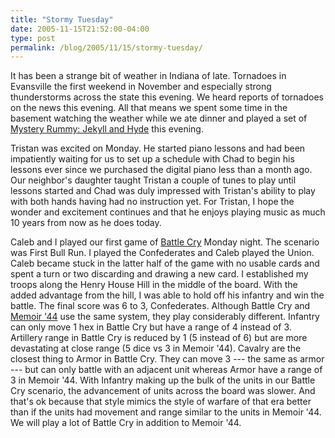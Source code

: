 ```yaml
---
title: "Stormy Tuesday"
date: 2005-11-15T21:52:00-04:00
type: post
permalink: /blog/2005/11/15/stormy-tuesday/
---
```

It has been a strange bit of weather in Indiana of late. Tornadoes in Evansville the first weekend in November and especially strong thunderstorms across the state this evening. We heard reports of tornadoes on the news this evening. All that means we spent some time in the basement watching the weather while we ate dinner and played a set of [Mystery Rummy: Jekyll and Hyde](https://www.boardgamegeek.com/game/1265) this evening.

Tristan was excited on Monday. He started piano lessons and had been impatiently waiting for us to set up a schedule with Chad to begin his lessons ever since we purchased the digital piano less than a month ago. Our neighbor's daughter taught Tristan a couple of tunes to play until lessons started and Chad was duly impressed with Tristan's ability to play with both hands having had no instruction yet. For Tristan, I hope the wonder and excitement continues and that he enjoys playing music as much 10 years from now as he does today.

Caleb and I played our first game of [Battle Cry](https://www.boardgamegeek.com/game/551) Monday night. The scenario was First Bull Run. I played the Confederates and Caleb played the Union. Caleb became stuck in the latter half of the game with no usable cards and spent a turn or two discarding and drawing a new card. I established my troops along the Henry House Hill in the middle of the board. With the added advantage from the hill, I was able to hold off his infantry and win the battle. The final score was 6 to 3, Confederates. Although Battle Cry and [Memoir '44](https://www.boardgamegeek.com/game/10630) use the same system, they play considerably different. Infantry can only move 1 hex in Battle Cry but have a range of 4 instead of 3. Artillery range in Battle Cry is reduced by 1 (5 instead of 6) but are more devastating at close range (5 dice vs 3 in Memoir '44). Cavalry are the closest thing to Armor in Battle Cry. They can move 3 --- the same as armor --- but can only battle with an adjacent unit whereas Armor have a range of 3 in Memoir '44. With Infantry making up the bulk of the units in our Battle Cry scenario, the advancement of units across the board was slower. And that's ok because that style mimics the style of warfare of that era better than if the units had movement and range similar to the units in Memoir '44. We will play a lot of Battle Cry in addition to Memoir '44.